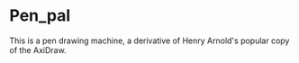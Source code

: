 # Pen_pal
This is a pen drawing machine, a derivative of Henry Arnold's popular copy of the AxiDraw.
